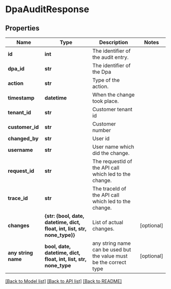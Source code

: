 # DpaAuditResponse


## Properties
Name | Type | Description | Notes
------------ | ------------- | ------------- | -------------
**id** | **int** | The identifier of the audit entry. | 
**dpa_id** | **str** | The identifier of the Dpa | 
**action** | **str** | Type of the action. | 
**timestamp** | **datetime** | When the change took place. | 
**tenant_id** | **str** | Customer tenant id | 
**customer_id** | **str** | Customer number | 
**changed_by** | **str** | User id | 
**username** | **str** | User name which did the change. | 
**request_id** | **str** | The requestId of the API call which led to the change. | 
**trace_id** | **str** | The traceId of the API call which led to the change. | 
**changes** | **{str: (bool, date, datetime, dict, float, int, list, str, none_type)}** | List of actual changes. | [optional] 
**any string name** | **bool, date, datetime, dict, float, int, list, str, none_type** | any string name can be used but the value must be the correct type | [optional]

[[Back to Model list]](../README.md#documentation-for-models) [[Back to API list]](../README.md#documentation-for-api-endpoints) [[Back to README]](../README.md)


